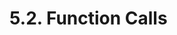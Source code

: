 <!-- This file is generated automatically by infrastructure scripts. Please don't edit by hand. -->

# 5.2. Function Calls

```{ .ebnf #ArgumentsDeclaration }

```

<pre ebnf-snippet="ArgumentsDeclaration" style="display: none;"><a href="#ArgumentsDeclaration"><span class="k">ArgumentsDeclaration</span></a><span class="o"> = </span><span class="cm">(* variant: *)</span><span class="o"> </span><a href="#PositionalArgumentsDeclaration"><span class="k">PositionalArgumentsDeclaration</span></a><br /><span class="o">                     | </span><span class="cm">(* variant: *)</span><span class="o"> </span><a href="#NamedArgumentsDeclaration"><span class="k">NamedArgumentsDeclaration</span></a><span class="o">;</span></pre>

```{ .ebnf #PositionalArgumentsDeclaration }

```

<pre ebnf-snippet="PositionalArgumentsDeclaration" style="display: none;"><a href="#PositionalArgumentsDeclaration"><span class="k">PositionalArgumentsDeclaration</span></a><span class="o"> = </span><span class="cm">(* open_paren: *)</span><span class="o"> </span><a href="../../01-file-structure/07-punctuation#OpenParen"><span class="k">OPEN_PAREN</span></a><br /><span class="o">                                 </span><span class="cm">(* arguments: *)</span><span class="o"> </span><a href="#PositionalArguments"><span class="k">PositionalArguments</span></a><br /><span class="o">                                 </span><span class="cm">(* close_paren: *)</span><span class="o"> </span><a href="../../01-file-structure/07-punctuation#CloseParen"><span class="k">CLOSE_PAREN</span></a><span class="o">;</span></pre>

```{ .ebnf #PositionalArguments }

```

<pre ebnf-snippet="PositionalArguments" style="display: none;"><a href="#PositionalArguments"><span class="k">PositionalArguments</span></a><span class="o"> = </span><span class="o">(</span><span class="cm">(* item: *)</span><span class="o"> </span><a href="../01-base-expressions#Expression"><span class="k">Expression</span></a><span class="o"> </span><span class="o">(</span><span class="cm">(* separator: *)</span><span class="o"> </span><a href="../../01-file-structure/07-punctuation#Comma"><span class="k">COMMA</span></a><span class="o"> </span><span class="cm">(* item: *)</span><span class="o"> </span><a href="../01-base-expressions#Expression"><span class="k">Expression</span></a><span class="o">)</span><span class="o">*</span><span class="o">)</span><span class="o">?</span><span class="o">;</span></pre>

```{ .ebnf #NamedArgumentsDeclaration }

```

<pre ebnf-snippet="NamedArgumentsDeclaration" style="display: none;"><a href="#NamedArgumentsDeclaration"><span class="k">NamedArgumentsDeclaration</span></a><span class="o"> = </span><span class="cm">(* open_paren: *)</span><span class="o"> </span><a href="../../01-file-structure/07-punctuation#OpenParen"><span class="k">OPEN_PAREN</span></a><br /><span class="o">                            </span><span class="cm">(* arguments: *)</span><span class="o"> </span><a href="#NamedArgumentGroup"><span class="k">NamedArgumentGroup</span></a><span class="o">?</span><br /><span class="o">                            </span><span class="cm">(* close_paren: *)</span><span class="o"> </span><a href="../../01-file-structure/07-punctuation#CloseParen"><span class="k">CLOSE_PAREN</span></a><span class="o">;</span></pre>

```{ .ebnf #NamedArgumentGroup }

```

<pre ebnf-snippet="NamedArgumentGroup" style="display: none;"><a href="#NamedArgumentGroup"><span class="k">NamedArgumentGroup</span></a><span class="o"> = </span><span class="cm">(* open_brace: *)</span><span class="o"> </span><a href="../../01-file-structure/07-punctuation#OpenBrace"><span class="k">OPEN_BRACE</span></a><br /><span class="o">                     </span><span class="cm">(* arguments: *)</span><span class="o"> </span><a href="#NamedArguments"><span class="k">NamedArguments</span></a><br /><span class="o">                     </span><span class="cm">(* close_brace: *)</span><span class="o"> </span><a href="../../01-file-structure/07-punctuation#CloseBrace"><span class="k">CLOSE_BRACE</span></a><span class="o">;</span></pre>

```{ .ebnf #NamedArguments }

```

<pre ebnf-snippet="NamedArguments" style="display: none;"><a href="#NamedArguments"><span class="k">NamedArguments</span></a><span class="o"> = </span><span class="o">(</span><span class="cm">(* item: *)</span><span class="o"> </span><a href="#NamedArgument"><span class="k">NamedArgument</span></a><span class="o"> </span><span class="o">(</span><span class="cm">(* separator: *)</span><span class="o"> </span><a href="../../01-file-structure/07-punctuation#Comma"><span class="k">COMMA</span></a><span class="o"> </span><span class="cm">(* item: *)</span><span class="o"> </span><a href="#NamedArgument"><span class="k">NamedArgument</span></a><span class="o">)</span><span class="o">*</span><span class="o">)</span><span class="o">?</span><span class="o">;</span></pre>

```{ .ebnf #CallOptions }

```

<pre ebnf-snippet="CallOptions" style="display: none;"><span class="cm">(* Introduced in 0.6.2 *)</span><br /><a href="#CallOptions"><span class="k">CallOptions</span></a><span class="o"> = </span><span class="cm">(* item: *)</span><span class="o"> </span><a href="#NamedArgument"><span class="k">NamedArgument</span></a><span class="o"> </span><span class="o">(</span><span class="cm">(* separator: *)</span><span class="o"> </span><a href="../../01-file-structure/07-punctuation#Comma"><span class="k">COMMA</span></a><span class="o"> </span><span class="cm">(* item: *)</span><span class="o"> </span><a href="#NamedArgument"><span class="k">NamedArgument</span></a><span class="o">)</span><span class="o">*</span><span class="o">;</span></pre>

```{ .ebnf #NamedArgument }

```

<pre ebnf-snippet="NamedArgument" style="display: none;"><a href="#NamedArgument"><span class="k">NamedArgument</span></a><span class="o"> = </span><span class="cm">(* name: *)</span><span class="o"> </span><a href="../06-identifiers#Identifier"><span class="k">IDENTIFIER</span></a><br /><span class="o">                </span><span class="cm">(* colon: *)</span><span class="o"> </span><a href="../../01-file-structure/07-punctuation#Colon"><span class="k">COLON</span></a><br /><span class="o">                </span><span class="cm">(* value: *)</span><span class="o"> </span><a href="../01-base-expressions#Expression"><span class="k">Expression</span></a><span class="o">;</span></pre>

